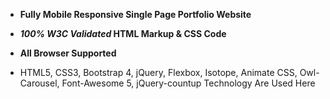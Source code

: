 - **Fully Mobile Responsive Single Page Portfolio Website**
- **_100% W3C Validated_ HTML Markup & CSS Code**
- **All Browser Supported**


- HTML5, CSS3, Bootstrap 4, jQuery, Flexbox, Isotope, Animate CSS, Owl-Carousel, Font-Awesome 5, jQuery-countup Technology Are Used Here
